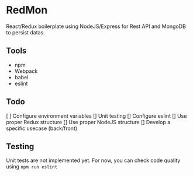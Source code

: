 # RedMon
React/Redux boilerplate using NodeJS/Express for Rest API and MongoDB to persist datas.

## Tools
* npm
* Webpack
* babel
* eslint

## Todo 
[ ] Configure environment variables
[] Unit testing
[] Configure eslint
[] Use proper Redux structure
[] Use proper NodeJS structure
[] Develop a specific usecase (back/front)

## Testing
Unit tests are not implemented yet.
For now, you can check code quality using 
`npm run eslint`
